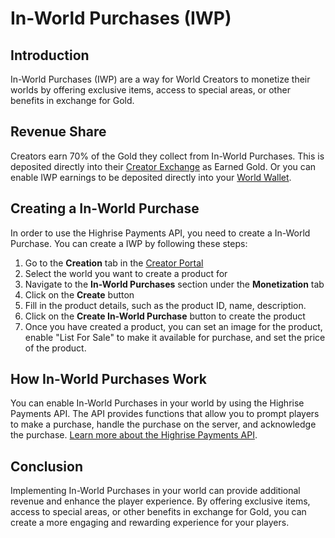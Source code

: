 # In-World Purchases (IWP)

## Introduction

In-World Purchases (IWP) are a way for World Creators to monetize their worlds by offering exclusive items, access to special areas, or other benefits in exchange for Gold.

## Revenue Share

Creators earn 70% of the Gold they collect from In-World Purchases. This is deposited directly into their [Creator Exchange](https://create.highrise.game/dashboard/finances/creator-exchange) as Earned Gold. Or you can enable IWP earnings to be deposited directly into your [World Wallet](https://create.highrise.game/learn/studio/distribute/monetization/world-wallet).

## Creating a In-World Purchase

In order to use the Highrise Payments API, you need to create a In-World Purchase. You can create a IWP by following these steps:

1. Go to the **Creation** tab in the [Creator Portal](https://create.highrise.game/)
2. Select the world you want to create a product for
3. Navigate to the **In-World Purchases** section under the **Monetization** tab
4. Click on the **Create** button
5. Fill in the product details, such as the product ID, name, description.
6. Click on the **Create In-World Purchase** button to create the product
7. Once you have created a product, you can set an image for the product, enable "List For Sale" to make it available for purchase, and set the price of the product.

## How In-World Purchases Work

You can enable In-World Purchases in your world by using the Highrise Payments API. The API provides functions that allow you to prompt players to make a purchase, handle the purchase on the server, and acknowledge the purchase. [Learn more about the Highrise Payments API](https://create.highrise.game/learn/studio/create/scripting/advanced/payments).

## Conclusion

Implementing In-World Purchases in your world can provide additional revenue and enhance the player experience. By offering exclusive items, access to special areas, or other benefits in exchange for Gold, you can create a more engaging and rewarding experience for your players.